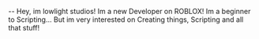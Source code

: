 -- Hey, im lowlight studios!
Im a new Developer on ROBLOX!
Im a beginner to Scripting...
But im very interested on Creating things, Scripting and all that stuff!
